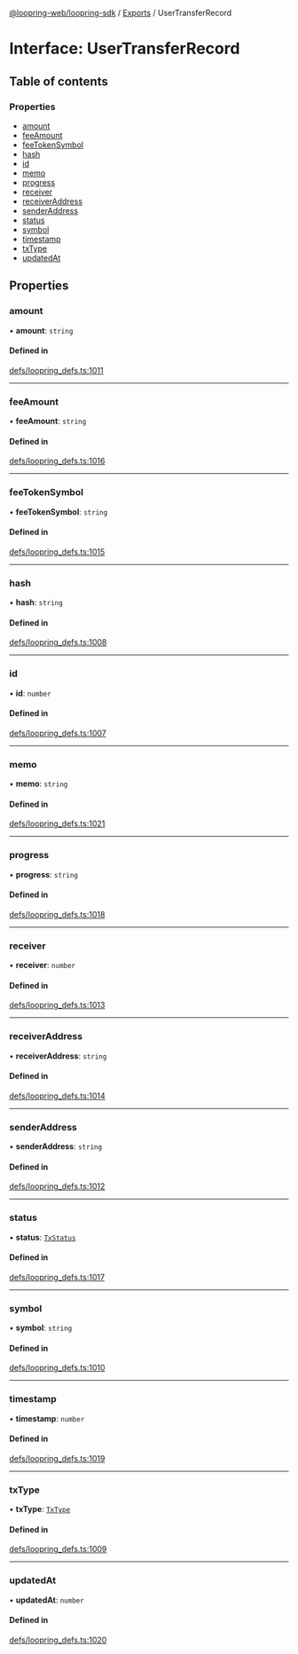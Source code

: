 [@loopring-web/loopring-sdk](../README.md) / [Exports](../modules.md) / UserTransferRecord

# Interface: UserTransferRecord

## Table of contents

### Properties

- [amount](UserTransferRecord.md#amount)
- [feeAmount](UserTransferRecord.md#feeamount)
- [feeTokenSymbol](UserTransferRecord.md#feetokensymbol)
- [hash](UserTransferRecord.md#hash)
- [id](UserTransferRecord.md#id)
- [memo](UserTransferRecord.md#memo)
- [progress](UserTransferRecord.md#progress)
- [receiver](UserTransferRecord.md#receiver)
- [receiverAddress](UserTransferRecord.md#receiveraddress)
- [senderAddress](UserTransferRecord.md#senderaddress)
- [status](UserTransferRecord.md#status)
- [symbol](UserTransferRecord.md#symbol)
- [timestamp](UserTransferRecord.md#timestamp)
- [txType](UserTransferRecord.md#txtype)
- [updatedAt](UserTransferRecord.md#updatedat)

## Properties

### amount

• **amount**: `string`

#### Defined in

[defs/loopring_defs.ts:1011](https://github.com/Loopring/loopring_sdk/blob/a4b843d/src/defs/loopring_defs.ts#L1011)

___

### feeAmount

• **feeAmount**: `string`

#### Defined in

[defs/loopring_defs.ts:1016](https://github.com/Loopring/loopring_sdk/blob/a4b843d/src/defs/loopring_defs.ts#L1016)

___

### feeTokenSymbol

• **feeTokenSymbol**: `string`

#### Defined in

[defs/loopring_defs.ts:1015](https://github.com/Loopring/loopring_sdk/blob/a4b843d/src/defs/loopring_defs.ts#L1015)

___

### hash

• **hash**: `string`

#### Defined in

[defs/loopring_defs.ts:1008](https://github.com/Loopring/loopring_sdk/blob/a4b843d/src/defs/loopring_defs.ts#L1008)

___

### id

• **id**: `number`

#### Defined in

[defs/loopring_defs.ts:1007](https://github.com/Loopring/loopring_sdk/blob/a4b843d/src/defs/loopring_defs.ts#L1007)

___

### memo

• **memo**: `string`

#### Defined in

[defs/loopring_defs.ts:1021](https://github.com/Loopring/loopring_sdk/blob/a4b843d/src/defs/loopring_defs.ts#L1021)

___

### progress

• **progress**: `string`

#### Defined in

[defs/loopring_defs.ts:1018](https://github.com/Loopring/loopring_sdk/blob/a4b843d/src/defs/loopring_defs.ts#L1018)

___

### receiver

• **receiver**: `number`

#### Defined in

[defs/loopring_defs.ts:1013](https://github.com/Loopring/loopring_sdk/blob/a4b843d/src/defs/loopring_defs.ts#L1013)

___

### receiverAddress

• **receiverAddress**: `string`

#### Defined in

[defs/loopring_defs.ts:1014](https://github.com/Loopring/loopring_sdk/blob/a4b843d/src/defs/loopring_defs.ts#L1014)

___

### senderAddress

• **senderAddress**: `string`

#### Defined in

[defs/loopring_defs.ts:1012](https://github.com/Loopring/loopring_sdk/blob/a4b843d/src/defs/loopring_defs.ts#L1012)

___

### status

• **status**: [`TxStatus`](../enums/TxStatus.md)

#### Defined in

[defs/loopring_defs.ts:1017](https://github.com/Loopring/loopring_sdk/blob/a4b843d/src/defs/loopring_defs.ts#L1017)

___

### symbol

• **symbol**: `string`

#### Defined in

[defs/loopring_defs.ts:1010](https://github.com/Loopring/loopring_sdk/blob/a4b843d/src/defs/loopring_defs.ts#L1010)

___

### timestamp

• **timestamp**: `number`

#### Defined in

[defs/loopring_defs.ts:1019](https://github.com/Loopring/loopring_sdk/blob/a4b843d/src/defs/loopring_defs.ts#L1019)

___

### txType

• **txType**: [`TxType`](../enums/TxType.md)

#### Defined in

[defs/loopring_defs.ts:1009](https://github.com/Loopring/loopring_sdk/blob/a4b843d/src/defs/loopring_defs.ts#L1009)

___

### updatedAt

• **updatedAt**: `number`

#### Defined in

[defs/loopring_defs.ts:1020](https://github.com/Loopring/loopring_sdk/blob/a4b843d/src/defs/loopring_defs.ts#L1020)
